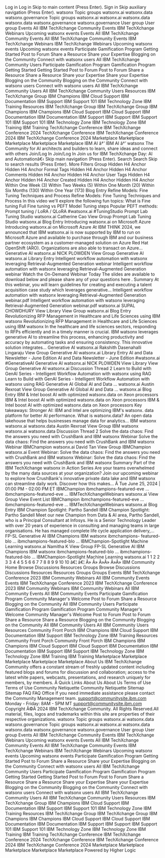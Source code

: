 ﻿Log in Log in Skip to main content (Press Enter). Sign in Skip auxiliary navigation (Press Enter). watsonx Topic groups watsonx.ai watsonx.data watsonx.governance Topic groups watsonx.ai watsonx.ai watsonx.data watsonx.data watsonx.governance watsonx.governance User group User group Events All IBM TechXchange Community Events IBM TechXchange Webinars Upcoming watsonx events Events All IBM TechXchange Community Events All IBM TechXchange Community Events IBM TechXchange Webinars IBM TechXchange Webinars Upcoming watsonx events Upcoming watsonx events Participate Gamification Program Getting Started Post to Forum Share a Resource Share your Expertise Blogging on the Community Connect with watsonx users All IBM TechXchange Community Users Participate Gamification Program Gamification Program Getting Started Getting Started Post to Forum Post to Forum Share a Resource Share a Resource Share your Expertise Share your Expertise Blogging on the Community Blogging on the Community Connect with watsonx users Connect with watsonx users All IBM TechXchange Community Users All IBM TechXchange Community Users Resources IBM TechXchange Group IBM Champions IBM Cloud Support IBM Documentation IBM Support IBM Support 101 IBM Technology Zone IBM Training Resources IBM TechXchange Group IBM TechXchange Group IBM Champions IBM Champions IBM Cloud Support IBM Cloud Support IBM Documentation IBM Documentation IBM Support IBM Support IBM Support 101 IBM Support 101 IBM Technology Zone IBM Technology Zone IBM Training IBM Training TechXchange Conference IBM TechXchange Conference 2024 TechXchange Conference IBM TechXchange Conference 2024 IBM TechXchange Conference 2024 Marketplace Marketplace Marketplace Marketplace Marketplace IBM AI â†’ IBM AI â†’ watsonx The Community for AI architects and builders to learn, share ideas and connect with others Join/Log In Join/Log In Join us for IBM TechXchange Day: AI and Automationâ€‹ Skip main navigation (Press Enter). Search Search Skip to search results (Press Enter). More Filters Group Hidden H4 Anchor Hidden H4 Anchor Formal Tags Hidden H4 Anchor Hidden H4 Anchor Comments Hidden H4 Anchor Hidden H4 Anchor User Tags Hidden H4 Anchor Hidden H4 Anchor Created Hidden H4 Anchor Hidden H4 Anchor Within One Week (3) Within Two Weeks (5) Within One Month (20) Within Six Months (130) Within One Year (173) Blog Entry Refine Models: Fine Tuning Techniques and Process Refine Models: Fine Tuning Techniques and Process In this video we'll explore the following fun topics: What is Fine tuning Full Fine tuning vs PEFT Model Tuning steps Popular PEFT methods: Prompt tuning / LoRA / QLoRA #watsonx.ai #TuningStudio Prompt Lab Tuning Studio watsonx.ai Catherine Cao View Group Prompt Lab Tuning Studio watsonx.ai Blog Entry Introducing watsonx.ai on Microsoft Azure Introducing watsonx.ai on Microsoft Azure At IBM THINK 2024, we announced that IBM watsonx.ai is now supported by IBM to run on Microsoft Azure and available to purchase through IBM and our business partner ecosystem as a customer-managed solution on Azure Red Hat OpenShift (ARO). Organizations are also able to transact on Azure... Generative AI watsonx.ai NICK PLOWDEN View Group Generative AI watsonx.ai Library Entry Intelligent workflow automation with watsonx leveraging Retrieval-Augmented Generation webinar Intelligent workflow automation with watsonx leveraging Retrieval-Augmented Generation webinar Watch the On-Demand Webinar Today The slides are available to download below and please share any of your questions here . Summary At this webinar, you will learn guidelines for creating and executing a talent acquisition case study which leverages generative... Intelligent workflow automation with watsonx leveraging Retrieval-Augmented Generation webinar.pdf Intelligent workflow automation with watsonx leveraging Retrieval-Augmented Generation webinar.pdf watsonx.ai SUPAL CHOWDHURY View Library View Group watsonx.ai Blog Entry Revolutionizing RFP Management in Healthcare and Life Sciences using IBM watsonx Revolutionizing RFP Management in Healthcare and Life Sciences using IBM watsonx In the healthcare and life sciences sectors, responding to RFPs efficiently and in a timely manner is crucial. IBM watsonx leverages generative AI to streamline this process, enhancing productivity and accuracy by automating tasks and ensuring consistency. This innovative solution integrates... Generative AI watsonx.ai Rakshith Dasenahalli Lingaraju View Group Generative AI watsonx.ai Library Entry AI and Data Newsletter - June Edition AI and Data Newsletter - June Edition #watsonx.ai #GenerativeAI Generative AI watsonx.ai NICK PLOWDEN View Library View Group Generative AI watsonx.ai Discussion Thread 2 Learn to Build with GenAI Series - Intelligent Workflow Automation with watsonx using RAG Learn to Build with GenAI Series - Intelligent Workflow Automation with watsonx using RAG Generative AI Global AI and Data ... watsonx.ai Austin Rexroat View Group Generative AI Global AI and Data ... watsonx.ai Blog Entry IBM & Intel boost AI with optimized watsonx.data on Xeon processors IBM & Intel boost AI with optimized watsonx.data on Xeon processors IBM & Intel boost AI with optimized watsonx.data on Xeon processors Key takeaways: Stronger AI: IBM and Intel are optimizing IBM's watsonx. data platform for better AI performance. What is watsonx.data? An open data lakehouse that helps businesses manage data for analytics... IBM watsonx watsonx.ai watsonx.data Austin Rexroat View Group IBM watsonx watsonx.ai watsonx.data Discussion Thread 2 Solve the data chaos: Find the answers you need with CrushBank and IBM watsonx Webinar Solve the data chaos: Find the answers you need with CrushBank and IBM watsonx Webinar IBMChampion watsonx.ai David Tan View Group IBMChampion watsonx.ai Event Webinar: Solve the data chaos: Find the answers you need with CrushBank and IBM watsonx Webinar: Solve the data chaos: Find the answers you need with CrushBank and IBM watsonx Summary Part of the IBM TechXchange watsonx in Action Series Are your teams overwhelmed by the many data sources at your organization? Join our upcoming webinar to explore how CrushBank's innovative private data lake and IBM watsonx can streamline daily work. Discover how this makes... Â Tue June 25, 2024 | 01:00 PM - 02:00 PM ET IBMChampion ibmchampions-featured-eve ... ibmchampions-featured-eve ... IBMTechXchangeWebinars watsonx.ai View Group View Event List IBMChampion ibmchampions-featured-eve ... ibmchampions-featured-eve ... IBMTechXchangeWebinars watsonx.ai Blog Entry IBM Champion Spotlight: Partho Sandell IBM Champion Spotlight: Partho Sandell Meet our new Champion from Data & AI area, Partho Sandell, who is a Principal Consultant at Infosys. He is a Senior Technology Leader with over 20 years of experience in consulting and managing teams in large organisations. He has managed complete life cycle application delivery,... FP-SL Generative AI IBM Champions IBM watsonx ibmchampions- featured-blo ... ibmchampions-featured-blo ... IBMChampion-Spotlight Machine Learning watsonx.ai Namitha K View Group FP-SL Generative AI IBM Champions IBM watsonx ibmchampions-featured-blo ... ibmchampions-featured-blo ... IBMChampion-Spotlight Machine Learning watsonx.ai 1 1 2 2 3 3 4 4 5 5 6 6 7 7 8 8 9 9 10 10 â€¦ â€¦ Â» Â» Â»Â» Â»Â» IBM Community Home Browse Discussions Resources Groups Browse Discussions Discussions Resources Resources Groups Groups Events IBM TechXchange Conference 2023 IBM Community Webinars All IBM Community Events Events IBM TechXchange Conference 2023 IBM TechXchange Conference 2023 IBM Community Webinars IBM Community Webinars All IBM Community Events All IBM Community Events Participate Gamification Program Community Manager's Welcome Post to Forum Share a Resource Blogging on the Community All IBM Community Users Participate Gamification Program Gamification Program Community Manager's Welcome Community Manager's Welcome Post to Forum Post to Forum Share a Resource Share a Resource Blogging on the Community Blogging on the Community All IBM Community Users All IBM Community Users Resources Community Front Porch IBM Champions IBM Cloud Support IBM Documentation IBM Support IBM Technology Zone IBM Training Resources Community Front Porch Community Front Porch IBM Champions IBM Champions IBM Cloud Support IBM Cloud Support IBM Documentation IBM Documentation IBM Support IBM Support IBM Technology Zone IBM Technology Zone IBM Training IBM Training Marketplace Marketplace Marketplace Marketplace Marketplace About Us IBM TechXchange Community offers a constant stream of freshly updated content including featured blogs and forums for discussion and collaboration; access to the latest white papers, webcasts, presentations, and research uniquely for members, by members. Â  Quick Links About Us About Us Terms of Use Terms of Use Community Netiquette Community Netiquette Sitemap Sitemap FAQ FAQ Office If you need immediate assistance please contact the Community Management team. support@communitysite.ibm.com Monday - Friday: 8AM - 5PM MT support@communitysite.ibm.com Copyright Â©Â 2024 IBM TechXchange Community. All Rights Reserved.All material, files, logos and trademarks within this site are properties of their respective organizations. watsonx Topic groups watsonx.ai watsonx.data watsonx.governance Topic groups watsonx.ai watsonx.ai watsonx.data watsonx.data watsonx.governance watsonx.governance User group User group Events All IBM TechXchange Community Events IBM TechXchange Webinars Upcoming watsonx events Events All IBM TechXchange Community Events All IBM TechXchange Community Events IBM TechXchange Webinars IBM TechXchange Webinars Upcoming watsonx events Upcoming watsonx events Participate Gamification Program Getting Started Post to Forum Share a Resource Share your Expertise Blogging on the Community Connect with watsonx users All IBM TechXchange Community Users Participate Gamification Program Gamification Program Getting Started Getting Started Post to Forum Post to Forum Share a Resource Share a Resource Share your Expertise Share your Expertise Blogging on the Community Blogging on the Community Connect with watsonx users Connect with watsonx users All IBM TechXchange Community Users All IBM TechXchange Community Users Resources IBM TechXchange Group IBM Champions IBM Cloud Support IBM Documentation IBM Support IBM Support 101 IBM Technology Zone IBM Training Resources IBM TechXchange Group IBM TechXchange Group IBM Champions IBM Champions IBM Cloud Support IBM Cloud Support IBM Documentation IBM Documentation IBM Support IBM Support IBM Support 101 IBM Support 101 IBM Technology Zone IBM Technology Zone IBM Training IBM Training TechXchange Conference IBM TechXchange Conference 2024 TechXchange Conference IBM TechXchange Conference 2024 IBM TechXchange Conference 2024 Marketplace Marketplace Marketplace Marketplace Marketplace Powered by Higher Logic
